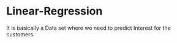 # Linear-Regression
It is basically a Data set where we need to predict Interest for the customers.
